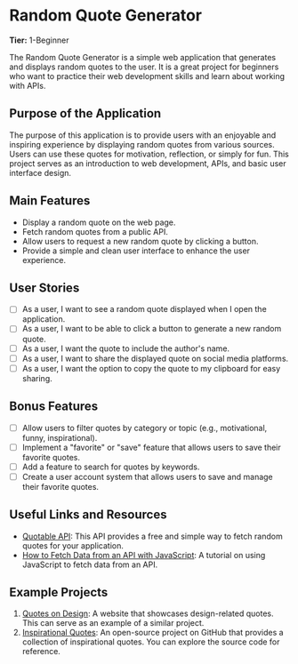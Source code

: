 
# Random Quote Generator

**Tier:** 1-Beginner

The Random Quote Generator is a simple web application that generates and displays random quotes to the user. It is a great project for beginners who want to practice their web development skills and learn about working with APIs.

## Purpose of the Application

The purpose of this application is to provide users with an enjoyable and inspiring experience by displaying random quotes from various sources. Users can use these quotes for motivation, reflection, or simply for fun. This project serves as an introduction to web development, APIs, and basic user interface design.

## Main Features

- Display a random quote on the web page.
- Fetch random quotes from a public API.
- Allow users to request a new random quote by clicking a button.
- Provide a simple and clean user interface to enhance the user experience.

## User Stories

- [ ] As a user, I want to see a random quote displayed when I open the application.
- [ ] As a user, I want to be able to click a button to generate a new random quote.
- [ ] As a user, I want the quote to include the author's name.
- [ ] As a user, I want to share the displayed quote on social media platforms.
- [ ] As a user, I want the option to copy the quote to my clipboard for easy sharing.

## Bonus Features

- [ ] Allow users to filter quotes by category or topic (e.g., motivational, funny, inspirational).
- [ ] Implement a "favorite" or "save" feature that allows users to save their favorite quotes.
- [ ] Add a feature to search for quotes by keywords.
- [ ] Create a user account system that allows users to save and manage their favorite quotes.

## Useful Links and Resources

- [Quotable API](https://quotable.io/api/): This API provides a free and simple way to fetch random quotes for your application.
- [How to Fetch Data from an API with JavaScript](https://developer.mozilla.org/en-US/docs/Learn/JavaScript/Client-side_web_APIs/Fetching_data): A tutorial on using JavaScript to fetch data from an API.

## Example Projects

1. [Quotes on Design](https://quotesondesign.com/): A website that showcases design-related quotes. This can serve as an example of a similar project.
2. [Inspirational Quotes](https://github.com/vinitshahdeo/inspirational-quotes): An open-source project on GitHub that provides a collection of inspirational quotes. You can explore the source code for reference.